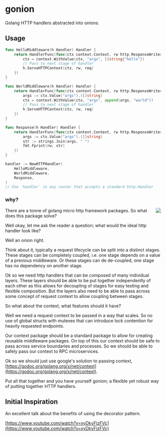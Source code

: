 # gonion

Golang HTTP handlers abstracted into onions.

## Usage

```go
func HelloMiddleware(h Handler) Handler {
	return HandlerFunc(func(ctx context.Context, rw http.ResponseWriter, req *http.Request) {
		ctx = context.WithValue(ctx, "args", []string{"hello"})
		// Pass to next stage of handler
		h.ServeHTTPContext(ctx, rw, req)
	})
}

func WorldMiddleware(h Handler) Handler {
	return HandlerFunc(func(ctx context.Context, rw http.ResponseWriter, req *http.Request) {
		args := ctx.Value("args").([]string)
		ctx = context.WithValue(ctx, "args", append(args, "world"))
		// Pass to next stage of handler
		h.ServeHTTPContext(ctx, rw, req)
	})
}

func Response(h Handler) Handler {
	return HandlerFunc(func(ctx context.Context, rw http.ResponseWriter, req *http.Request) {
		args := ctx.Value("args").([]string)
		str := strings.Join(args, " ")
		fmt.Fprint(rw, str)
	})
}

handler := NewHTTPHandler(
	HelloMiddleware,
	WorldMiddleware,
	Response,
)
// Use `handler` in any router that accepts a standard http.Handler

```

### why?

<img src="https://docs.google.com/drawings/d/1UslicNjEfqS2rGkINFw3zIK7DPFMSHmA2iszbB0Y6jQ/pub?w=480&amp;h=360" style="float: right;">

There are a tonne of golang micro http framework packages. So what does this package solve?

Well okay, let me ask the reader a question; what would the ideal http handler look like?

Well an onion right.

Think about it, typically a request lifecycle can be split into a distinct stages.
These stages can be completely coupled, i.e. one stage depends on a value of a previous middleware.
Or these stages can de de-coupled, one stage has no dependency on another stage.

Ok so we need http handlers that can be composed of many individual layers.
These layers should be able to be put together independently of each other as this allows
for decoupling of stages for easy testing and flexible composition.
But the layers also need to be able to pass across some concept of request context to allow coupling between stages.

So what about the context, what features should it have?

Well we need a request context to be passed in a way that scales. So no use of global structs with
mutexes that can introduce lock contention for heavily requested endpoints.

Our context package should be a standard package to allow for creating reusable middleware packages.
On top of this our context should be safe to pass across service boundaries and processes.
So we should be able to safely pass our context to RPC microservices.

Ok so we should just use google's solution to passing context, [https://godoc.org/golang.org/x/net/context](https://godoc.org/golang.org/x/net/context).

Put all that together and you have yourself gonion; a flexible yet robust way of putting together HTTP handlers.


## Initial Inspiration

An excellent talk about the benefits of using the decorator pattern.

[https://www.youtube.com/watch?v=xyDkyFjzFVc](https://www.youtube.com/watch?v=xyDkyFjzFVc)
